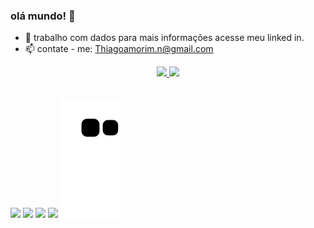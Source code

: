 ### olá mundo! 👋

- 🔭  trabalho com dados para mais informações acesse meu linked in.
- 📫 contate - me: Thiagoamorim.n@gmail.com


<div align="center">
  <a href="https://github.com/aamorimzzz">
  <img height="180em" src="https://github-readme-stats.vercel.app/api?username=aamorimzzz&show_icons=true&theme=dark&include_all_commits=true&count_private=true"/>
  <img height="180em" src="https://github-readme-stats.vercel.app/api/top-langs/?username=aamorimzzz&layout=compact&langs_count=7&theme=dark"/>
</div>
<div style="display: inline_block"><br>
 
  <a href="https://instagram.com/aamorimzzz" target="_blank"><img src="https://img.shields.io/badge/-Instagram-%23E4405F?style=for-the-badge&logo=instagram&logoColor=white" target="_blank"></a>
 	<a href="https://www.twitch.tv/aamorimzzz" target="_blank"><img src="https://img.shields.io/badge/Twitch-9146FF?style=for-the-badge&logo=twitch&logoColor=white" target="_blank"></a>
</a>
  <a href = "mailto:thiagoamorim.n@gmail.com"><img src="https://img.shields.io/badge/-Gmail-%23333?style=for-the-badge&logo=gmail&logoColor=white" target="_blank"></a>
  <a href="https://www.linkedin.com/in/thiago-amorim-nunes/" target="_blank"><img src="https://img.shields.io/badge/-LinkedIn-%230077B5?style=for-the-badge&logo=linkedin&logoColor=white" target="_blank"></a>
   ![Snake animation](https://github.com/aamorimzzz/aamorimzzz/blob/output/github-contribution-grid-snake.svg)
</div>
